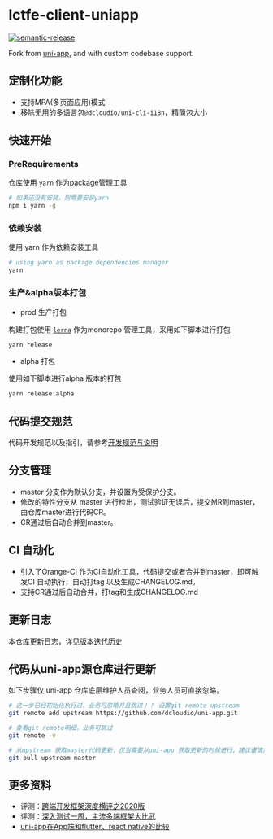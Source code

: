 # lctfe-client-uniapp

[![semantic-release](https://img.shields.io/badge/%20%20%F0%9F%93%A6%F0%9F%9A%80-semantic--release-e10079.svg)](https://github.com/semantic-release/semantic-release)

Fork from [uni-app](https://github.com/dcloudio/uni-app), and with custom codebase support.


## 定制化功能

- 支持MPA(多页面应用)模式
- 移除无用的多语言包`@dcloudio/uni-cli-i18n`，精简包大小


## 快速开始

### PreRequirements

仓库使用 `yarn` 作为package管理工具

```bash
# 如果还没有安装，则需要安装yarn
npm i yarn -g
```

### 依赖安装

使用 yarn 作为依赖安装工具

```bash
# using yarn as package dependencies manager
yarn
```

### 生产&alpha版本打包

- prod 生产打包

构建打包使用 [`lerna`](https://github.com/lerna/lerna) 作为monorepo 管理工具，采用如下脚本进行打包


```bash
yarn release
```

- alpha 打包

使用如下脚本进行alpha 版本的打包

```bash
yarn release:alpha
```

## 代码提交规范

代码开发规范以及指引，请参考[开发规范与说明](./CONTRIBUTING.md)

## 分支管理

- master 分支作为默认分支，并设置为受保护分支。
- 修改的特性分支从 master 进行检出，测试验证无误后，提交MR到master，由仓库master进行代码CR。
- CR通过后自动合并到master。

## CI 自动化

- 引入了Orange-CI 作为CI自动化工具，代码提交或者合并到master，即可触发CI 自动执行，自动打tag 以及生成CHANGELOG.md。
- 支持CR通过后自动合并，打tag和生成CHANGELOG.md

## 更新日志

本仓库更新日志，详见[版本迭代历史](./CHANGELOG.md)

## 代码从uni-app源仓库进行更新

如下步骤仅 uni-app 仓库底层维护人员查阅，业务人员可直接忽略。


```bash
# 这一步已经初始化执行过，业务可忽略并且跳过！！ 设置git remote upstream
git remote add upstream https://github.com/dcloudio/uni-app.git

# 查看git remote明细，业务可跳过
git remote -v

# 从upstream 获取master代码更新，仅当需要从uni-app 获取更新的时候进行，建议谨慎并且在非master分支执行！！
git pull upstream master
```

## 更多资料

- 评测：[跨端开发框架深度横评之2020版](https://juejin.im/post/5e8e8d5a6fb9a03c6d3d9f42)
- 评测：[深入测试一周，主流多端框架大比武](https://mp.weixin.qq.com/s/jIDEHfuMnED6HTfNgjsW4w)
- [uni-app在App端和flutter、react native的比较](https://ask.dcloud.net.cn/article/36083)